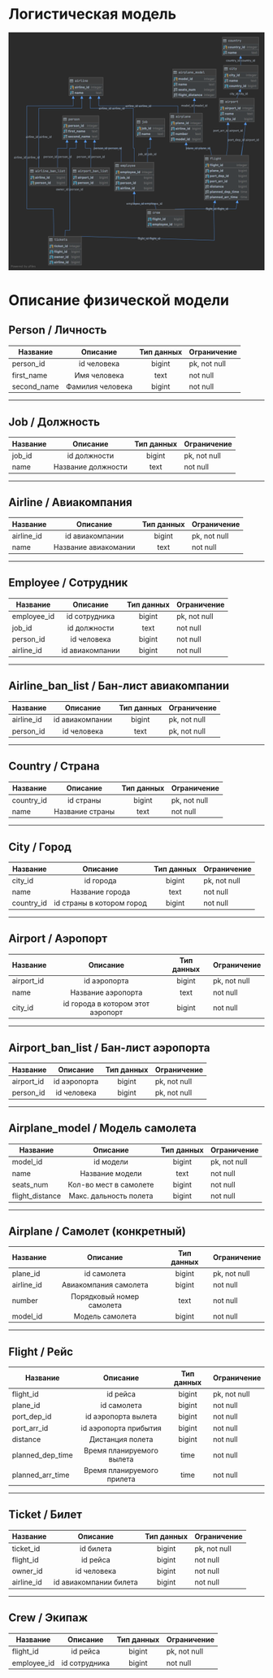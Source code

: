 # Логистическая модель

![Logistic model](images/logistic_model.png)

# Описание физической модели

## Person / Личность
| Название        | Описание             | Тип данных  |  Ограничение |
| --------------- |:--------------------:|:-----------:| ------------ |
| person_id       | id человека          | bigint      | pk, not null |
| first_name      | Имя человека         | text        | not null     |
| second_name     | Фамилия человека     | bigint      | not null     |

---

## Job / Должность

| Название        | Описание             | Тип данных  |  Ограничение |
| --------------- |:--------------------:|:-----------:| ------------ |
| job_id          | id должности         | bigint      | pk, not null |
| name            | Название должности   | text        | not null     |

---

## Airline / Авиакомпания

| Название        | Описание             | Тип данных  |  Ограничение |
| --------------- |:--------------------:|:-----------:| ------------ |
| airline_id      | id авиакомпании      | bigint      | pk, not null |
| name            | Название авиакомании | text        | not null     |

---

## Employee / Сотрудник

| Название        | Описание             | Тип данных  |  Ограничение |
| --------------- |:--------------------:|:-----------:| ------------ |
| employee_id     | id сотрудника        | bigint      | pk, not null |
| job_id          | id должности         | text        | not null     |
| person_id       | id человека          | bigint      | not null     |
| airline_id      | id авиакомпании      | bigint      | not null     |

---

## Airline_ban_list / Бан-лист авиакомпании

| Название        | Описание             | Тип данных  |  Ограничение |
| --------------- |:--------------------:|:-----------:| ------------ |
| airline_id      | id авиакомпании      | bigint      | pk, not null |
| person_id       | id человека          | text        | pk, not null |

---

## Country / Страна

| Название        | Описание             | Тип данных  |  Ограничение |
| --------------- |:--------------------:|:-----------:| ------------ |
| country_id      | id страны            | bigint      | pk, not null |
| name            | Название страны      | text        | not null     |

---

## City / Город

| Название        | Описание                  | Тип данных  |  Ограничение |
| --------------- |:-------------------------:|:-----------:| ------------ |
| city_id         | id города                 | bigint      | pk, not null |
| name            | Название города           | text        | not null     |
| country_id      | id страны в котором город | bigint      | not null     |

---

## Airport / Аэропорт

| Название        | Описание                          | Тип данных  |  Ограничение |
| --------------- |:---------------------------------:|:-----------:| ------------ |
| airport_id      | id аэропорта                      | bigint      | pk, not null |
| name            | Название аэропорта                | text        | not null     |
| city_id         | id города в котором этот аэропорт | bigint      | not null     |

---

## Airport_ban_list / Бан-лист аэропорта

| Название        | Описание                  | Тип данных  |  Ограничение |
| --------------- |:-------------------------:|:-----------:| ------------ |
| airport_id      | id аэропорта              | bigint      | pk, not null |
| person_id       | id человека               | bigint      | pk, not null |

---

## Airplane_model / Модель самолета

| Название        | Описание                          | Тип данных  |  Ограничение |
| --------------- |:---------------------------------:|:-----------:| ------------ |
| model_id        | id модели                         | bigint      | pk, not null |
| name            | Название модели                   | text        | not null     |
| seats_num       | Кол-во мест в самолете            | bigint      | not null     |
| flight_distance | Макс. дальность полета            | bigint      | not null     |

---

## Airplane / Самолет (конкретный)

| Название        | Описание                          | Тип данных  |  Ограничение |
| --------------- |:---------------------------------:|:-----------:| ------------ |
| plane_id        | id самолета                       | bigint      | pk, not null |
| airline_id      | Авиакомпания самолета             | bigint      | not null     |
| number          | Порядковый номер самолета         | text        | not null     |
| model_id        | Модель самолета                   | bigint      | not null     |

---

## Flight / Рейс

| Название         | Описание                          | Тип данных  |  Ограничение |
| ---------------- |:---------------------------------:|:-----------:| ------------ |
| flight_id        | id рейса                          | bigint      | pk, not null |
| plane_id         | id самолета                       | bigint      | not null     |
| port_dep_id      | id аэропорта вылета               | bigint      | not null     |
| port_arr_id      | id aэропорта прибытия             | bigint      | not null     |
| distance         | Дистанция полета                  | bigint      | not null     |
| planned_dep_time | Время планируемого вылета         | time        | not null     |
| planned_arr_time | Время планируемого прилета        | time        | not null     |

---

## Ticket / Билет

| Название         | Описание                          | Тип данных  |  Ограничение |
| ---------------- |:---------------------------------:|:-----------:| ------------ |
| ticket_id        | id билета                         | bigint      | pk, not null |
| flight_id        | id рейса                          | bigint      | not null     |
| owner_id         | id человека                       | bigint      | not null     |
| airline_id       | id авиакомпании билета            | bigint      | not null     |

---

## Crew / Экипаж

| Название        | Описание                  | Тип данных  |  Ограничение |
| --------------- |:-------------------------:|:-----------:| ------------ |
| flight_id       | id рейса                  | bigint      | pk, not null |
| employee_id     | id сотрудника             | bigint      | not null     |
